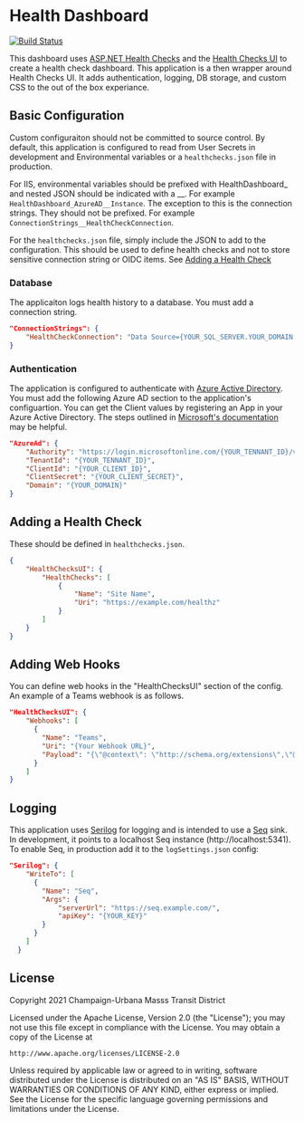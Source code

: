# Health Dashboard

[![Build Status](https://dev.azure.com/cumtd/MTD/_apis/build/status/HealthDashboard/HealthDashboard%20-%20Main?branchName=main)](https://dev.azure.com/cumtd/MTD/_build/latest?definitionId=30&branchName=main)

This dashboard uses [ASP.NET Health Checks][hc] and the [Health Checks UI][hcui]
to create a health check dashboard.
This application is a then wrapper around Health Checks UI.
It adds authentication, logging, DB storage, and custom CSS to the out of the box experiance.


## Basic Configuration

Custom configuraiton should not be committed to source control.
By default, this application is configured to read from User Secrets in development
and Environmental variables or a `healthchecks.json` file in production.

For IIS, environmental variables should be prefixed with HealthDashboard_ and nested JSON should be indicated with a __.
For example `HealthDashboard_AzureAD__Instance`. The exception to this is the connection strings.
They should not be prefixed. For example `ConnectionStrings__HealthCheckConnection`.

For the `healthchecks.json` file, simply include the JSON to add to the configuration.
This should be used to define health checks and not to store sensitive connection string or OIDC items. See [Adding a Health Check
](#Adding-a-Health-Check)

### Database

The applicaiton logs health history to a database. You must add a connection string.

```json
"ConnectionStrings": {
	"HealthCheckConnection": "Data Source={YOUR_SQL_SERVER.YOUR_DOMAIN.COM};Initial Catalog={YOUR_DB_NAME};Integrated Security=False;Persist Security Info=True;User ID={YOUR_USER_ID};Password={YOUR_PW};MultipleActiveResultSets=True;"
}
```

### Authentication

The application is configured to authenticate with [Azure Active Directory][azure].
You must add the following Azure AD section to the application's configuartion.
You can get the Client values by registering an App in your Azure Active Directory.
The steps outlined in [Microsoft's documentation][oidc-setup] may be helpful.

```json
"AzureAd": {
	"Authority": "https://login.microsoftonline.com/{YOUR_TENNANT_ID}/v2.0/",
	"TenantId": "{YOUR_TENNANT_ID}",
	"ClientId": "{YOUR_CLIENT_ID}",
	"ClientSecret": "{YOUR_CLIENT_SECRET}",
	"Domain": "{YOUR_DOMAIN}"
}
```

## Adding a Health Check
These should be defined in `healthchecks.json`.
```json
{
	"HealthChecksUI": {
		"HealthChecks": [
			{
				"Name": "Site Name",
				"Uri": "https://example.com/healthz"
			}
		]
	}
}
```

## Adding Web Hooks
You can define web hooks in the "HealthChecksUI" section of the config. An example of a Teams webhook is as follows.

```json
"HealthChecksUI": {
	"Webhooks": [
      {
        "Name": "Teams",
        "Uri": "{Your Webhook URL}",
        "Payload": "{\"@context\": \"http://schema.org/extensions\",\"@type\": \"MessageCard\",\"themeColor\": \"e10027\",\"title\": \"[[LIVENESS]] has failed!\",\"text\": \"[[FAILURE]]. Click **Learn More** to view Health Dashboard!\",\"potentialAction\": [{\"@type\": \"OpenUri\",\"name\": \"Learn More\",\"targets\": [{ \"os\": \"default\", \"uri\": \"https://foo.bar/\" }]}]}"
      }
    ]
}
```

## Logging

This application uses [Serilog][sl] for logging and is intended to use a [Seq][seq] sink.
In development, it points to a localhost Seq instance (http://localhost:5341).
To enable Seq, in production add it to the `logSettings.json` config:

```json
"Serilog": {
	"WriteTo": [
	  {
		"Name": "Seq",
		"Args": {
			"serverUrl": "https://seq.example.com/",
			"apiKey": "{YOUR_KEY}"
		}
	  }
	]
  }
```

## License
Copyright 2021 Champaign-Urbana Masss Transit District

Licensed under the Apache License, Version 2.0 (the "License");
you may not use this file except in compliance with the License.
You may obtain a copy of the License at

	http://www.apache.org/licenses/LICENSE-2.0

Unless required by applicable law or agreed to in writing, software
distributed under the License is distributed on an "AS IS" BASIS,
WITHOUT WARRANTIES OR CONDITIONS OF ANY KIND, either express or implied.
See the License for the specific language governing permissions and
limitations under the License.


[hc]: https://docs.microsoft.com/en-us/aspnet/core/host-and-deploy/health-checks?view=aspnetcore-5.0
[hcui]: https://github.com/Xabaril/AspNetCore.Diagnostics.HealthChecks
[azure]: https://azure.microsoft.com/en-us/services/active-directory/
[oidc-setup]: https://docs.microsoft.com/en-us/azure/active-directory/develop/quickstart-v2-aspnet-core-webapp#option-2-register-and-manually-configure-your-application-and-code-sample
[sl]: https://serilog.net/
[seq]: https://datalust.co/seq
